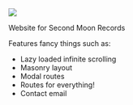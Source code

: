 <img src="https://i.imgur.com/zs5jqaJ.png"/>

Website for Second Moon Records

Features fancy things such as:
  - Lazy loaded infinite scrolling
  - Masonry layout
  - Modal routes
  - Routes for everything!
  - Contact email
  

